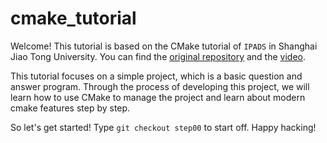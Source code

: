 # cmake_tutorial
Welcome! This tutorial is based on the CMake tutorial of `IPADS` in Shanghai Jiao Tong University. You can find the [original repository](https://github.com/richardchien/modern-cmake-by-example) and the [video](htttps://www.bilibili.com/video/BV14h41187FZ).

This tutorial focuses on a simple project, which is a basic question and answer program. Through the process of developing this project, we will learn how to use CMake to manage the project and learn about modern cmake features step by step.

So let's get started! Type `git checkout step00` to start off. Happy hacking!